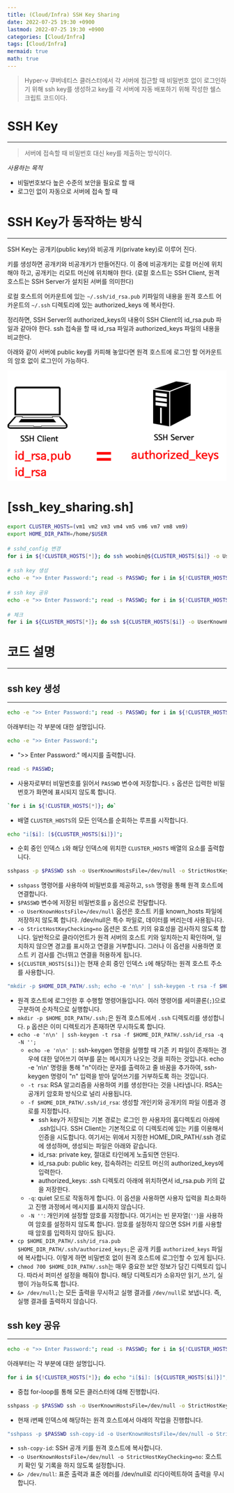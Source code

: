 ```yaml
---
title: (Cloud/Infra) SSH Key Sharing
date: 2022-07-25 19:30 +0900
lastmod: 2022-07-25 19:30 +0900
categories: [Cloud/Infra]
tags: [Cloud/Infra]
mermaid: true
math: true
---
```


> Hyper-v 쿠버네티스 클러스터에서 각 서버에 접근할 때 비밀번호 없이 로그인하기 위해 ssh key를 생성하고 key를 각 서버에 자동 배포하기 위해 작성한 쉘스크립트 코드이다.
> 

# SSH Key
---

> 서버에 접속할 때 비밀번호 대신 key를 제출하는 방식이다.
> 

*사용하는 목적*

- 비밀번호보다 높은 수준의 보안을 필요로 할 때
- 로그인 없이 자동으로 서버에 접속 할 때

# SSH Key가 동작하는 방식
---

SSH Key는 공개키(public key)와 비공개 키(private key)로 이루어 진다.

키를 생성하면 공개키와 비공개키가 만들어진다. 이 중에 비공개키는 로컬 머신에 위치해야 하고, 공개키는 리모트 머신에 위치해야 한다. (로컬 호스트는 SSH Client, 원격 호스트는 SSH Server가 설치된 서버를 의미한다)

로컬 호스트의 어카운트에 있는 `~/.ssh/id_rsa.pub` 키파일의 내용을 원격 호스트 어카운트의 `~/.ssh` 디렉토리에 있는 authorized_keys 에 복사한다. 

정리하면, SSH Server의 authorized_keys의 내용이 SSH Client의 id_rsa.pub 파일과 같아야 한다. ssh 접속을 할 때 id_rsa 파일과 authorized_keys 파일의 내용을 비교한다.

아래와 같이 서버에 public key를 카피해 놓았다면 원격 호스트에 로그인 할 어카운트의 암호 없이 로그인이 가능하다.

![Untitled](/assets/img/2022-07-25-cloud2207025/Untitled.png)


# [ssh_key_sharing.sh]

```bash
export CLUSTER_HOSTS=(vm1 vm2 vm3 vm4 vm5 vm6 vm7 vm8 vm9)
export HOME_DIR_PATH=/home/$USER

# sshd_config 변경
for i in ${!CLUSTER_HOSTS[*]}; do ssh woobin@${CLUSTER_HOSTS[$i]} -o UserKnownHostsFile=/dev/null -o StrictHostKeyChecking=no "sudo dnf install -y sshpass && sudo sed -i -e 's/PasswordAuthentication no/PasswordAuthentication yes/g' /etc/ssh/sshd_config && sudo systemctl restart sshd" &> /dev/null; done

# ssh key 생성
echo -e ">> Enter Password:"; read -s PASSWD; for i in ${!CLUSTER_HOSTS[*]}; do echo "i[$i]: [${CLUSTER_HOSTS[$i]}]"; sshpass -p $PASSWD ssh -o UserKnownHostsFile=/dev/null -o StrictHostKeyChecking=no woobin@${CLUSTER_HOSTS[$i]} "mkdir -p $HOME_DIR_PATH/.ssh; echo -e 'n\n' | ssh-keygen -t rsa -f $HOME_DIR_PATH/.ssh/id_rsa -q -N ''; cp $HOME_DIR_PATH/.ssh/id_rsa.pub $HOME_DIR_PATH/.ssh/authorized_keys; chmod 700 $HOME_DIR_PATH/.ssh" &> /dev/null; done

# ssh key 공유
echo -e ">> Enter Password:"; read -s PASSWD; for i in ${!CLUSTER_HOSTS[*]}; do echo "i[$i]: [${CLUSTER_HOSTS[$i]}]"; for j in ${!CLUSTER_HOSTS[*]}; do echo "j[$j]: [${CLUSTER_HOSTS[$i]}] -> [${CLUSTER_HOSTS[$j]}]"; sshpass -p $PASSWD ssh -o UserKnownHostsFile=/dev/null -o StrictHostKeyChecking=no woobin@${CLUSTER_HOSTS[$i]} "sshpass -p $PASSWD ssh-copy-id -o UserKnownHostsFile=/dev/null -o StrictHostKeyChecking=no woobin@${CLUSTER_HOSTS[$j]} &> /dev/null" &> /dev/null; done; done

# 체크
for i in ${CLUSTER_HOSTS[*]}; do ssh ${CLUSTER_HOSTS[$i]} -o UserKnownHostsFile=/dev/null -o StrictHostKeyChecking=no "ls -al .ssh"; done
```

# 코드 설명
---
## ssh key 생성
---
```bash
echo -e ">> Enter Password:"; read -s PASSWD; for i in ${!CLUSTER_HOSTS[*]}; do echo "i[$i]: [${CLUSTER_HOSTS[$i]}]"; sshpass -p $PASSWD ssh -o UserKnownHostsFile=/dev/null -o StrictHostKeyChecking=no woobin@${CLUSTER_HOSTS[$i]} "mkdir -p $HOME_DIR_PATH/.ssh; echo -e 'n\n' | ssh-keygen -t rsa -f $HOME_DIR_PATH/.ssh/id_rsa -q -N ''; cp $HOME_DIR_PATH/.ssh/id_rsa.pub $HOME_DIR_PATH/.ssh/authorized_keys; chmod 700 $HOME_DIR_PATH/.ssh" &> /dev/null; done
```
아래부터는 각 부분에 대한 설명입니다.

```bash
echo -e ">> Enter Password:";
```
- ">> Enter Password:" 메시지를 출력합니다.

```bash
read -s PASSWD;
```
- 사용자로부터 비밀번호를 읽어서 `PASSWD` 변수에 저장합니다. `s` 옵션은 입력한 비밀번호가 화면에 표시되지 않도록 합니다.

```bash
`for i in ${!CLUSTER_HOSTS[*]}; do`
```
- 배열 `CLUSTER_HOSTS`의 모든 인덱스를 순회하는 루프를 시작합니다.

```bash
echo "i[$i]: [${CLUSTER_HOSTS[$i]}]";
```
- 순회 중인 인덱스 `i`와 해당 인덱스에 위치한 `CLUSTER_HOSTS` 배열의 요소를 출력합니다.

```bash
sshpass -p $PASSWD ssh -o UserKnownHostsFile=/dev/null -o StrictHostKeyChecking=no ${CLUSTER_HOSTS[$i]}
```
- `sshpass` 명령어를 사용하여 비밀번호를 제공하고, `ssh` 명령을 통해 원격 호스트에 연결합니다.
- `$PASSWD` 변수에 저장된 비밀번호를 `p` 옵션으로 전달합니다.
- `-o UserKnownHostsFile=/dev/null` 옵션은 호스트 키를 known_hosts 파일에 저장하지 않도록 합니다. /dev/null은 특수 파일로, 데이터를 버리는데 사용됩니다.
- `-o StrictHostKeyChecking=no` 옵션은 호스트 키의 유효성을 검사하지 않도록 합니다. 일반적으로 클라이언트가 원격 서버의 호스트 키와 일치하는지 확인하며, 일치하지 않으면 경고를 표시하고 연결을 거부합니다. 그러나 이 옵션을 사용하면 호스트 키 검사를 건너뛰고 연결을 허용하게 됩니다.
- `${CLUSTER_HOSTS[$i]}`는 현재 순회 중인 인덱스 `i`에 해당하는 원격 호스트 주소를 사용합니다.

```bash
"mkdir -p $HOME_DIR_PATH/.ssh; echo -e 'n\n' | ssh-keygen -t rsa -f $HOME_DIR_PATH/.ssh/id_rsa -q -N ''; cp $HOME_DIR_PATH/.ssh/id_rsa.pub $HOME_DIR_PATH/.ssh/authorized_keys; chmod 700 $HOME_DIR_PATH/.ssh" &> /dev/null;
```
- 원격 호스트에 로그인한 후 수행할 명령어들입니다. 여러 명령어를 세미콜론(`;`)으로 구분하여 순차적으로 실행합니다.
- `mkdir -p $HOME_DIR_PATH/.ssh;`은 원격 호스트에서 `.ssh` 디렉토리를 생성합니다. `p` 옵션은 이미 디렉토리가 존재하면 무시하도록 합니다.
- `echo -e 'n\n' | ssh-keygen -t rsa -f $HOME_DIR_PATH/.ssh/id_rsa -q -N '';`
    - `echo -e 'n\n' |`: ssh-keygen 명령을 실행할 때 기존 키 파일이 존재하는 경우에 대한 덮어쓰기 여부를 묻는 메시지가 나오는 것을 피하는 것입니다. echo -e 'n\n' 명령을 통해 "n"이라는 문자를 출력하고 줄 바꿈을 추가하여, ssh-keygen 명령이 "n" 입력을 받아 덮어쓰기를 거부하도록 하는 것입니다.
    - `-t rsa`: RSA 알고리즘을 사용하여 키를 생성한다는 것을 나타냅니다. RSA는 공개키 암호화 방식으로 널리 사용됩니다.
    - `-f $HOME_DIR_PATH/.ssh/id_rsa`: 생성할 개인키와 공개키의 파일 이름과 경로를 지정합니다. 
        - ssh key가 저장되는 기본 경로는 로그인 한 사용자의 홈디렉토리 아래에 .ssh입니다. SSH Client는 기본적으로 이 디렉토리에 있는 키를 이용해서 인증을 시도합니다. 여기서는 위에서 지정한 HOME_DIR_PATH/.ssh 경로에 생성하며, 생성되는 파일은 아래와 같습니다.
        - id_rsa: private key, 절대로 타인에게 노출되면 안된다.
        - id_rsa.pub: public key, 접속하려는 리모트 머신의 authorized_keys에 입력한다.
        - authorized_keys: .ssh 디렉토리 아래에 위치하면서 id_rsa.pub 키의 값을 저장한다.
    - `-q`: quiet 모드로 작동하게 합니다. 이 옵션을 사용하면 사용자 입력을 최소화하고 진행 과정에서 메시지를 표시하지 않습니다.
    - `-N ''`: 개인키에 설정할 암호를 지정합니다. 여기서는 빈 문자열(`''`)을 사용하여 암호를 설정하지 않도록 합니다. 암호를 설정하지 않으면 SSH 키를 사용할 때 암호를 입력하지 않아도 됩니다.
- `cp $HOME_DIR_PATH/.ssh/id_rsa.pub $HOME_DIR_PATH/.ssh/authorized_keys;`은 공개 키를 `authorized_keys` 파일에 복사합니다. 이렇게 하면 비밀번호 없이 원격 호스트에 로그인할 수 있게 됩니다.
- `chmod 700 $HOME_DIR_PATH/.ssh`는 매우 중요한 보안 정보가 담긴 디렉토리 입니다. 따라서 퍼미션 설정을 해줘야 합니다. 해당 디렉토리가 소유자만 읽기, 쓰기, 실행이 가능하도록 합니다.
- `&> /dev/null;`는 모든 출력을 무시하고 실행 결과를 `/dev/null`로 보냅니다. 즉, 실행 결과를 출력하지 않습니다.

## ssh key 공유
---
```bash
echo -e ">> Enter Password:"; read -s PASSWD; for i in ${!CLUSTER_HOSTS[*]}; do echo "i[$i]: [${CLUSTER_HOSTS[$i]}]"; for j in ${!CLUSTER_HOSTS[*]}; do echo "j[$j]: [${CLUSTER_HOSTS[$i]}] -> [${CLUSTER_HOSTS[$j]}]"; sshpass -p $PASSWD ssh -o UserKnownHostsFile=/dev/null -o StrictHostKeyChecking=no woobin@${CLUSTER_HOSTS[$i]} "sshpass -p $PASSWD ssh-copy-id -o UserKnownHostsFile=/dev/null -o StrictHostKeyChecking=no woobin@${CLUSTER_HOSTS[$j]} &> /dev/null" &> /dev/null; done; done
```
아래부터는 각 부분에 대한 설명입니다.

```bash
for i in ${!CLUSTER_HOSTS[*]}; do echo "i[$i]: [${CLUSTER_HOSTS[$i]}]"; for j in ${!CLUSTER_HOSTS[*]}; do echo "-- j[$j]: [${CLUSTER_HOSTS[$i]}] -> [${CLUSTER_HOSTS[$j]}]"; 
```
- 중첩 for-loop를 통해 모든 클러스터에 대해 진행합니다.

```bash
sshpass -p $PASSWD ssh -o UserKnownHostsFile=/dev/null -o StrictHostKeyChecking=no ${CLUSTER_HOSTS[$i]} 
```
- 현재 i번째 인덱스에 해당하는 원격 호스트에서 아래의 작업을 진행합니다.

```bash
"sshpass -p $PASSWD ssh-copy-id -o UserKnownHostsFile=/dev/null -o StrictHostKeyChecking=no ${CLUSTER_HOSTS[$j]} &> /dev/null" &> /dev/null;
```
- `ssh-copy-id`: SSH 공개 키를 원격 호스트에 복사합니다.
- `-o UserKnownHostsFile=/dev/null -o StrictHostKeyChecking=no`: 호스트 키 확인 및 기록을 하지 않도록 설정합니다.
- `&> /dev/null`: 표준 출력과 표준 에러를 /dev/null로 리다이렉트하여 출력을 무시합니다.